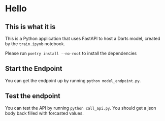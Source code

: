 # Hello

## This is what it is
This is a Python application that uses FastAPI to host a Darts model, created by the `train.ipynb` notebook.

Please run `poetry install --no-root` to install the dependencies

## Start the Endpoint
You can get the endpoint up by running `python model_endpoint.py`. 

## Test the endpoint
You can test the API by running `python call_api.py`. You should get a json body back filled with forcasted values. 
